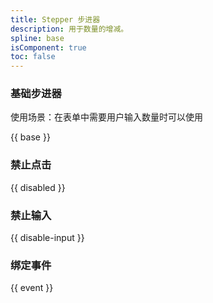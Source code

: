 ```yaml
---
title: Stepper 步进器
description: 用于数量的增减。
spline: base
isComponent: true
toc: false
---
```


### 基础步进器

使用场景：在表单中需要用户输入数量时可以使用

{{ base }}

### 禁止点击

{{ disabled }}

### 禁止输入

{{ disable-input }}

### 绑定事件

{{ event }}
